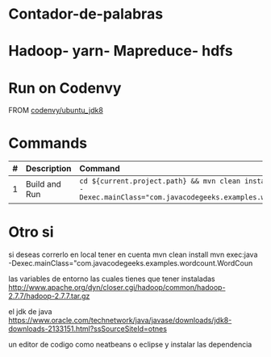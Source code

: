 # Contador-de-palabras

# Hadoop- yarn- Mapreduce- hdfs

# Run on Codenvy 

FROM [codenvy/ubuntu_jdk8](https://hub.docker.com/r/codenvy/hadoop-dev/)

# Commands

| #       | Description           | Command  |
| :------------- |:-------------| :-----|
| 1      | Build and Run | `cd ${current.project.path} && mvn clean install && mvn exec:java -Dexec.mainClass="com.javacodegeeks.examples.wordcount.WordCount"` |

# Otro si 
si deseas correrlo en local tener en cuenta 
mvn clean install
mvn exec:java -Dexec.mainClass="com.javacodegeeks.examples.wordcount.WordCoun

las variables de entorno las cuales tienes que tener instaladas 
http://www.apache.org/dyn/closer.cgi/hadoop/common/hadoop-2.7.7/hadoop-2.7.7.tar.gz

el jdk de java
https://www.oracle.com/technetwork/java/javase/downloads/jdk8-downloads-2133151.html?ssSourceSiteId=otnes

un editor de codigo como neatbeans o eclipse
y instalar las dependencia 


